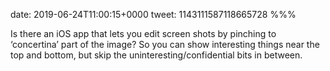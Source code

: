 date: 2019-06-24T11:00:15+0000
tweet: 1143111587118665728
%%%

Is there an iOS app that lets you edit screen shots by pinching to ‘concertina’ part of the image? So you can show interesting things near the top and bottom, but skip the uninteresting/confidential bits in between.
